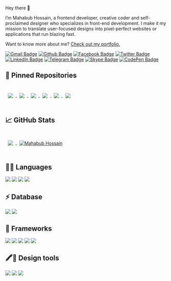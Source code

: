 Hey there 👋

I’m Mahabub Hossain, a frontend developer, creative coder and self-proclaimed designer who specializes in front-end development. I make it my mission to translate user-focused designs into pixel-perfect websites or applications that run blazing fast.

Want to know more about me? [Check out my portfolio.](https://mahabub.me)

[![Gmail Badge](https://img.shields.io/badge/Gmail-D14836?style=for-the-badge&logo=gmail&logoColor=white)](mailto:palashmahabub@gmail.com)
[![Github Badge](https://img.shields.io/badge/GitHub-100000?style=for-the-badge&logo=github&logoColor=white)](https://github.com/mahabub-bd)
[![Facebook Badge](https://img.shields.io/badge/Facebook-1877F2?style=for-the-badge&logo=facebook&logoColor=white)](https://facebook.com/palashmahabub)
[![Twitter Badge](https://img.shields.io/badge/Twitter-1DA1F2?style=for-the-badge&logo=twitter&logoColor=white)](https://twitter.com/palashmahabub)
[![LinkedIn Badge](https://img.shields.io/badge/LinkedIn-0077B5?style=for-the-badge&logo=linkedin&logoColor=white)](https://mahabub-hossain-86b24558/)
[![Telegram Badge](https://img.shields.io/badge/Telegram-2CA5E0?style=for-the-badge&logo=telegram&logoColor=white)](https://t.me/mahabub_hossain)
[![Skype Badge](https://img.shields.io/badge/Skype-blue?style=for-the-badge&logo=skype&logoColor=white)](https://join.skype.com/invite/aAT5euNoakvZ)
[![CodePen Badge](https://img.shields.io/badge/Codepen-000000?style=for-the-badge&logo=codepen&logoColor=white)](https://codepen.io/mahabub-bd)

## 📌 Pinned Repositories

<br>

<a href="https://github.com/mahabub-bd/dronezone">
  <img align="center" style="margin:0.5rem" src="https://github-readme-stats.vercel.app/api/pin/?username=mahabub-bd&repo=dronezone&title_color=ffffff&text_color=c9cacc&icon_color=4AB197&bg_color=1A2B34" />
</a>
<a href="https://github.com/mahabub-bd/flone_plant">
  <img align="center" style="margin:0.5rem" src="https://github-readme-stats.vercel.app/api/pin/?username=mahabub-bd&repo=flone_plant&title_color=ffffff&text_color=c9cacc&icon_color=4AB197&bg_color=1A2B34" />
</a>
<a href="https://github.com/mahabub-bd/figmaland">
  <img align="center" style="margin:0.5rem" src="https://github-readme-stats.vercel.app/api/pin/?username=mahabub-bd&repo=figmaland&title_color=ffffff&text_color=c9cacc&icon_color=4AB197&bg_color=1A2B34" />
</a>
<a href="https://github.com/mahabub-bd/agecalculator">
  <img align="center" style="margin:0.5rem" src="https://github-readme-stats.vercel.app/api/pin/?username=mahabub-bd&repo=agecalculator&title_color=ffffff&text_color=c9cacc&icon_color=4AB197&bg_color=1A2B34" />
</a>

<a href="https://github.com/mahabub-bd/fitapp">
  <img align="center" style="margin:0.5rem" src="https://github-readme-stats.vercel.app/api/pin/?username=mahabub-bd&repo=fitapp&title_color=ffffff&text_color=c9cacc&icon_color=4AB197&bg_color=1A2B34" />
</a>
<a href="https://github.com/mahabub-bd/heyU">
  <img align="center" style="margin:0.5rem" src="https://github-readme-stats.vercel.app/api/pin/?username=mahabub-bd&repo=heyU&title_color=ffffff&text_color=c9cacc&icon_color=4AB197&bg_color=1A2B34" />
</a>
<br>
<br>

## &#x1f4c8; GitHub Stats

<br>

<a href="https://github.com/mahabub-bd">
  <img align="center" style="margin:0.5rem" src="https://github-readme-stats.vercel.app/api/top-langs/?username=mahabub-bd&hide=html,css&title_color=ffffff&text_color=c9cacc&icon_color=4AB197&bg_color=1A2B34" />
</a>

<a href="https://github.com/mahabub-bd">
  <img align="center" style="margin:0.5rem" src="https://github-readme-stats.vercel.app/api?username=mahabub-bd&show_icons=true&line_height=27&count_private=true&title_color=ffffff&text_color=c9cacc&icon_color=4AB097&bg_color=1A2B34" alt="Mahabub Hossain" />
</a>

<br>
<br>

## 👩‍💻 Languages

![](https://img.shields.io/badge/HTML5-E34F26?style=for-the-badge&logo=html5&logoColor=white)
![](https://img.shields.io/badge/CSS3-1572B6?style=for-the-badge&logo=css3&logoColor=white)
![](https://img.shields.io/badge/JavaScript-323330?style=for-the-badge&logo=javascript&logoColor=F7DF1E)
![](https://img.shields.io/badge/C-00599C?style=for-the-badge&logo=c&logoColor=white)

## ⚡ Database

![](https://img.shields.io/badge/MySQL-00000F?style=for-the-badge&logo=mysql&logoColor=white)
![](https://img.shields.io/badge/MongoDB-white?style=for-the-badge&logo=mongodb&logoColor=4EA94B)

## 🚀 Frameworks

![](https://img.shields.io/badge/React-20232A?style=for-the-badge&logo=react&logoColor=61DAFB)
![](https://img.shields.io/badge/Node.js-339933?style=for-the-badge&logo=nodedotjs&logoColor=white)
![](https://img.shields.io/badge/npm-CB3837?style=for-the-badge&logo=npm&logoColor=white)
![](https://img.shields.io/badge/Sass-CC6699?style=for-the-badge&logo=sass&logoColor=white)
![](https://img.shields.io/badge/Bootstrap-563D7C?style=for-the-badge&logo=bootstrap&logoColor=white)
![]()

## 🖍📐 Design tools

![](https://img.shields.io/badge/Adobe-Photoshop-31A8FF?style=for-the-badge&logo=Adobe-Photoshop&labelColor=0a446b&logoWidth=15)
![](https://img.shields.io/badge/Figma-F24E1E?style=for-the-badge&logo=figma&logoColor=white)
![](https://img.shields.io/badge/Adobe%20XD-470137?style=for-the-badge&logo=Adobe%20XD&logoColor=#FF61F6)
